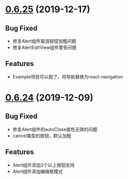 

# [0.6.25]() (2019-12-17)

## Bug Fixed
* 修复Alert组件取消按钮加粗问题
* 修复AlertEditView组件警告问题

## Features
* Example项目可以跑了，将导航替换为react-navigation
  


# [0.6.24]() (2019-12-09)

## Bug Fixed

* 修复Alert组件的autoClose属性无效的问题
* cancel类型的按钮，默认加粗

## Features
* Alert组件添加3个以上按钮支持
* Alert组件添加编辑框模式